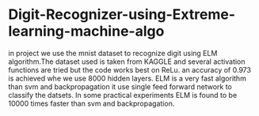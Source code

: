 # Digit-Recognizer-using-Extreme-learning-machine-algo
 in project we use the mnist dataset to recognize digit using ELM algorithm.The dataset used is taken from KAGGLE and several activation functions are tried but the code works best on ReLu. an accuracy of 0.973 is achieved whe we use 8000 hidden layers. 
ELM is a very fast algorithm than svm and backpropagation it use single feed forward network to classify the datsets. In some practical experiments ELM is found to be 10000 times faster than svm and backpropagation. 
